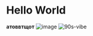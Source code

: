 # Hello World
**атоввтщот**
![image](https://user-images.githubusercontent.com/119815170/205513694-2f29aeb0-8cc9-4fb4-8a67-5a4bb4788eee.png)
![90s-vibe](https://user-images.githubusercontent.com/119815170/205521205-7b4f3bfc-4dc4-405b-803c-8fd3f9b6b794.jpg)
